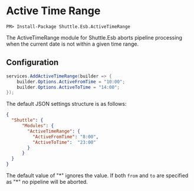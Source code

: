 # Active Time Range

```
PM> Install-Package Shuttle.Esb.ActiveTimeRange
```

The ActiveTimeRange module for Shuttle.Esb aborts pipeline processing when the current date is not within a given time range.

## Configuration

```c#
services.AddActiveTimeRange(builder => {
	builder.Options.ActiveFromTime = "10:00";
	builder.Options.ActiveToTime = "14:00";
});
```

The default JSON settings structure is as follows:

```json
{
  "Shuttle": {
      "Modules": {
        "ActiveTimeRange": {
          "ActiveFromTime": "8:00",
          "ActiveToTime":  "23:00" 
        }
      }
  }
}
```

The default value of "\*" ignores the value.  If both `from` and `to` are specified as "\*" no pipeline will be aborted.